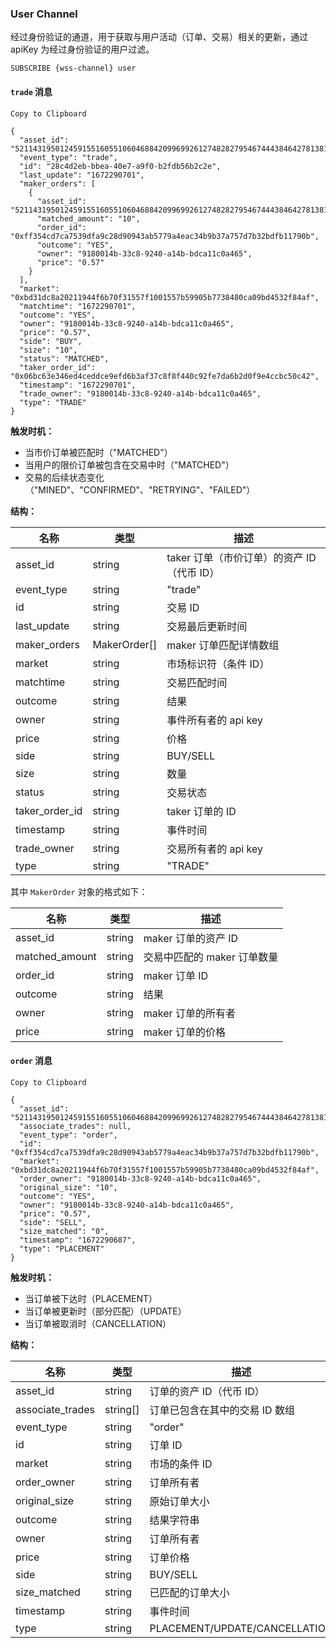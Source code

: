 ### User Channel

经过身份验证的通道，用于获取与用户活动（订单、交易）相关的更新，通过 apiKey 为经过身份验证的用户过滤。

`SUBSCRIBE {wss-channel} user`

#### `trade` 消息


    Copy to Clipboard

    {
      "asset_id": "52114319501245915516055106046884209969926127482827954674443846427813813222426",
      "event_type": "trade",
      "id": "28c4d2eb-bbea-40e7-a9f0-b2fdb56b2c2e",
      "last_update": "1672290701",
      "maker_orders": [
        {
          "asset_id": "52114319501245915516055106046884209969926127482827954674443846427813813222426",
          "matched_amount": "10",
          "order_id": "0xff354cd7ca7539dfa9c28d90943ab5779a4eac34b9b37a757d7b32bdfb11790b",
          "outcome": "YES",
          "owner": "9180014b-33c8-9240-a14b-bdca11c0a465",
          "price": "0.57"
        }
      ],
      "market": "0xbd31dc8a20211944f6b70f31557f1001557b59905b7738480ca09bd4532f84af",
      "matchtime": "1672290701",
      "outcome": "YES",
      "owner": "9180014b-33c8-9240-a14b-bdca11c0a465",
      "price": "0.57",
      "side": "BUY",
      "size": "10",
      "status": "MATCHED",
      "taker_order_id": "0x06bc63e346ed4ceddce9efd6b3af37c8f8f440c92fe7da6b2d0f9e4ccbc50c42",
      "timestamp": "1672290701",
      "trade_owner": "9180014b-33c8-9240-a14b-bdca11c0a465",
      "type": "TRADE"
    }


**触发时机：**

  * 当市价订单被匹配时（"MATCHED"）
  * 当用户的限价订单被包含在交易中时（"MATCHED"）
  * 交易的后续状态变化（"MINED"、"CONFIRMED"、"RETRYING"、"FAILED"）



**结构：**

名称 | 类型 | 描述
---|---|---
asset_id | string | taker 订单（市价订单）的资产 ID（代币 ID）
event_type | string | "trade"
id | string | 交易 ID
last_update | string | 交易最后更新时间
maker_orders | MakerOrder[] | maker 订单匹配详情数组
market | string | 市场标识符（条件 ID）
matchtime | string | 交易匹配时间
outcome | string | 结果
owner | string | 事件所有者的 api key
price | string | 价格
side | string | BUY/SELL
size | string | 数量
status | string | 交易状态
taker_order_id | string | taker 订单的 ID
timestamp | string | 事件时间
trade_owner | string | 交易所有者的 api key
type | string | "TRADE"

其中 `MakerOrder` 对象的格式如下：

名称 | 类型 | 描述
---|---|---
asset_id | string | maker 订单的资产 ID
matched_amount | string | 交易中匹配的 maker 订单数量
order_id | string | maker 订单 ID
outcome | string | 结果
owner | string | maker 订单的所有者
price | string | maker 订单的价格

#### `order` 消息


    Copy to Clipboard

    {
      "asset_id": "52114319501245915516055106046884209969926127482827954674443846427813813222426",
      "associate_trades": null,
      "event_type": "order",
      "id": "0xff354cd7ca7539dfa9c28d90943ab5779a4eac34b9b37a757d7b32bdfb11790b",
      "market": "0xbd31dc8a20211944f6b70f31557f1001557b59905b7738480ca09bd4532f84af",
      "order_owner": "9180014b-33c8-9240-a14b-bdca11c0a465",
      "original_size": "10",
      "outcome": "YES",
      "owner": "9180014b-33c8-9240-a14b-bdca11c0a465",
      "price": "0.57",
      "side": "SELL",
      "size_matched": "0",
      "timestamp": "1672290687",
      "type": "PLACEMENT"
    }


**触发时机：**

  * 当订单被下达时（PLACEMENT）
  * 当订单被更新时（部分匹配）（UPDATE）
  * 当订单被取消时（CANCELLATION）



**结构：**

名称 | 类型 | 描述
---|---|---
asset_id | string | 订单的资产 ID（代币 ID）
associate_trades | string[] | 订单已包含在其中的交易 ID 数组
event_type | string | "order"
id | string | 订单 ID
market | string | 市场的条件 ID
order_owner | string | 订单所有者
original_size | string | 原始订单大小
outcome | string | 结果字符串
owner | string | 订单所有者
price | string | 订单价格
side | string | BUY/SELL
size_matched | string | 已匹配的订单大小
timestamp | string | 事件时间
type | string | PLACEMENT/UPDATE/CANCELLATION
